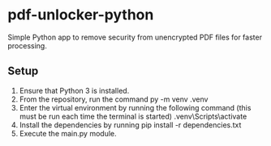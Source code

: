 # pdf-unlocker-python
Simple Python app to remove security from unencrypted PDF files for faster processing.

## Setup

1. Ensure that Python 3 is installed.
1. From the repository, run the command 
        py -m venv .venv
1. Enter the virtual environment by running the following command (this must be run each time the terminal is started)
        .venv\Scripts\activate
1. Install the dependencies by running
        pip install -r dependencies.txt
1. Execute the main.py module.
